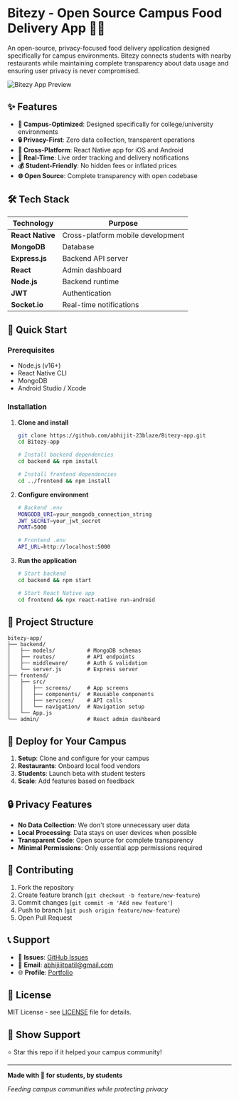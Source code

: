 # Bitezy - Open Source Campus Food Delivery App 🍕📱

An open-source, privacy-focused food delivery application designed specifically for campus environments. Bitezy connects students with nearby restaurants while maintaining complete transparency about data usage and ensuring user privacy is never compromised.

![Bitezy App Preview](https://via.placeholder.com/800x400/ff6b35/ffffff?text=Bitezy+Food+Delivery)

## ✨ Features

- **🏫 Campus-Optimized**: Designed specifically for college/university environments
- **🔒 Privacy-First**: Zero data collection, transparent operations
- **📱 Cross-Platform**: React Native app for iOS and Android
- **🚀 Real-Time**: Live order tracking and delivery notifications
- **💰 Student-Friendly**: No hidden fees or inflated prices
- **🌐 Open Source**: Complete transparency with open codebase

## 🛠️ Tech Stack

| Technology | Purpose |
|------------|---------|
| **React Native** | Cross-platform mobile development |
| **MongoDB** | Database |
| **Express.js** | Backend API server |
| **React** | Admin dashboard |
| **Node.js** | Backend runtime |
| **JWT** | Authentication |
| **Socket.io** | Real-time notifications |

## 🚀 Quick Start

### Prerequisites
- Node.js (v16+)
- React Native CLI
- MongoDB
- Android Studio / Xcode

### Installation

1. **Clone and install**
   ```bash
   git clone https://github.com/abhijit-23blaze/Bitezy-app.git
   cd Bitezy-app
   
   # Install backend dependencies
   cd backend && npm install
   
   # Install frontend dependencies
   cd ../frontend && npm install
   ```

2. **Configure environment**
   ```bash
   # Backend .env
   MONGODB_URI=your_mongodb_connection_string
   JWT_SECRET=your_jwt_secret
   PORT=5000
   
   # Frontend .env
   API_URL=http://localhost:5000
   ```

3. **Run the application**
   ```bash
   # Start backend
   cd backend && npm start
   
   # Start React Native app
   cd frontend && npx react-native run-android
   ```

## 📁 Project Structure

```
bitezy-app/
├── backend/
│   ├── models/          # MongoDB schemas
│   ├── routes/          # API endpoints
│   ├── middleware/      # Auth & validation
│   └── server.js        # Express server
├── frontend/
│   ├── src/
│   │   ├── screens/     # App screens
│   │   ├── components/  # Reusable components
│   │   ├── services/    # API calls
│   │   └── navigation/  # Navigation setup
│   └── App.js
└── admin/               # React admin dashboard
```

## 🏫 Deploy for Your Campus

1. **Setup**: Clone and configure for your campus
2. **Restaurants**: Onboard local food vendors
3. **Students**: Launch beta with student testers
4. **Scale**: Add features based on feedback

## 🔒 Privacy Features

- **No Data Collection**: We don't store unnecessary user data
- **Local Processing**: Data stays on user devices when possible  
- **Transparent Code**: Open source for complete transparency
- **Minimal Permissions**: Only essential app permissions required

## 🤝 Contributing

1. Fork the repository
2. Create feature branch (`git checkout -b feature/new-feature`)
3. Commit changes (`git commit -m 'Add new feature'`)
4. Push to branch (`git push origin feature/new-feature`)
5. Open Pull Request

## 📞 Support

- 🐛 **Issues**: [GitHub Issues](https://github.com/abhijit-23blaze/Bitezy-app/issues)
- 📧 **Email**: abhijiiitpatil@gmail.com
- 🌐 **Profile**: [Portfolio](https://abhijit-23blaze.github.io)

## 📝 License

MIT License - see [LICENSE](LICENSE) file for details.

## 🌟 Show Support

⭐ Star this repo if it helped your campus community!

---

**Made with 💚 for students, by students**

*Feeding campus communities while protecting privacy*
